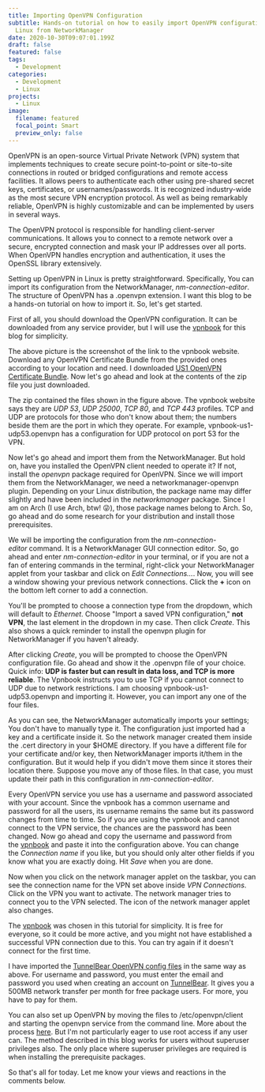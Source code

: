 ```yaml
---
title: Importing OpenVPN Configuration
subtitle: Hands-on tutorial on how to easily import OpenVPN configuration on
  Linux from NetworkManager
date: 2020-10-30T09:07:01.199Z
draft: false
featured: false
tags:
  - Development
categories:
  - Development
  - Linux
projects:
  - Linux
image:
  filename: featured
  focal_point: Smart
  preview_only: false
---
```

OpenVPN is an open-source Virtual Private Network (VPN) system that implements techniques to create secure point-to-point or site-to-site connections in routed or bridged configurations and remote access facilities. It allows peers to authenticate each other using pre-shared secret keys, certificates, or usernames/passwords. It is recognized industry-wide as the most secure VPN encryption protocol. As well as being remarkably reliable, OpenVPN is highly customizable and can be implemented by users in several ways.

The OpenVPN protocol is responsible for handling client-server communications. It allows you to connect to a remote network over a secure, encrypted connection and mask your IP addresses over all ports. When OpenVPN handles encryption and authentication, it uses the OpenSSL library extensively.

Setting up OpenVPN in Linux is pretty straightforward. Specifically, You can import its configuration from the NetworkManager, *nm-connection-editor*. The structure of OpenVPN has a .openvpn extension. I want this blog to be a hands-on tutorial on how to import it. So, let's get started.

First of all, you should download the OpenVPN configuration. It can be downloaded from any service provider, but I will use the [vpnbook](https://www.vpnbook.com/freevpn) for this blog for simplicity.

The above picture is the screenshot of the link to the vpnbook website. Download any OpenVPN Certificate Bundle from the provided ones according to your location and need. I downloaded [US1 OpenVPN Certificate Bundle](https://www.vpnbook.com/free-openvpn-account/VPNBook.com-OpenVPN-US1.zip). Now let's go ahead and look at the contents of the zip file you just downloaded.

The zip contained the files shown in the figure above. The vpnbook website says they are *UDP 53*, *UDP 25000*, *TCP 80*, and *TCP 443* profiles. TCP and UDP are protocols for those who don't know about them; the numbers beside them are the port in which they operate. For example, vpnbook-us1-udp53.openvpn has a configuration for UDP protocol on port 53 for the VPN.

Now let's go ahead and import them from the NetworkManager. But hold on, have you installed the OpenVPN client needed to operate it? If not, install the *openvpn* package required for OpenVPN. Since we will import them from the NetworkManager, we need a networkmanager-openvpn plugin. Depending on your Linux distribution, the package name may differ slightly and have been included in the *networkmanager* package. Since I am on Arch (I use Arch, btw! 😜), those package names belong to Arch. So, go ahead and do some research for your distribution and install those prerequisites.

We will be importing the configuration from the *nm-connection-editor* command. It is a NetworkManager GUI connection editor. So, go ahead and enter *nm-connection-editor* in your terminal, or if you are not a fan of entering commands in the terminal, right-click your NetworkManager applet from your taskbar and click on *Edit Connections…*. Now, you will see a window showing your previous network connections. Click the **+** icon on the bottom left corner to add a connection.

You'll be prompted to choose a connection type from the dropdown, which will default to *Ethernet*. Choose "Import a saved VPN configuration," **not VPN**, the last element in the dropdown in my case. Then click *Create*. This also shows a quick reminder to install the openvpn plugin for NetworkManager if you haven't already.

After clicking *Create*, you will be prompted to choose the OpenVPN configuration file. Go ahead and show it the .openvpn file of your choice. Quick info: **UDP is faster but can result in data loss, and TCP is more reliable**. The Vpnbook instructs you to use TCP if you cannot connect to UDP due to network restrictions. I am choosing vpnbook-us1-udp53.openvpn and importing it. However, you can import any one of the four files.

As you can see, the NetworkManager automatically imports your settings; You don't have to manually type it. The configuration just imported had a key and a certificate inside it. So the network manager created them inside the .cert directory in your $HOME directory. If you have a different file for your certificate and/or key, then NetworkManager imports it/them in the configuration. But it would help if you didn't move them since it stores their location there. Suppose you move any of those files. In that case, you must update their path in this configuration in *nm-connection-editor*.

Every OpenVPN service you use has a username and password associated with your account. Since the vpnbook has a common username and password for all the users, its username remains the same but its password changes from time to time. So if you are using the vpnbook and cannot connect to the VPN service, the chances are the password has been changed. Now go ahead and copy the username and password from the [vpnbook](https://www.vpnbook.com/freevpn) and paste it into the configuration above. You can change the *Connection name* if you like, but you should only alter other fields if you know what you are exactly doing. Hit *Save* when you are done.

Now when you click on the network manager applet on the taskbar, you can see the connection name for the VPN set above inside *VPN Connections*. Click on the VPN you want to activate. The network manager tries to connect you to the VPN selected. The icon of the network manager applet also changes.

The [vpnbook](https://www.vpnbook.com/freevpn) was chosen in this tutorial for simplicity. It is free for everyone, so it could be more active, and you might not have established a successful VPN connection due to this. You can try again if it doesn't connect for the first time.

I have imported the [TunnelBear OpenVPN config files](https://s3.amazonaws.com/tunnelbear/linux/openvpn.zip) in the same way as above. For username and password, you must enter the email and password you used when creating an account on [TunnelBear](https://www.tunnelbear.com/). It gives you a 500MB network transfer per month for free package users. For more, you have to pay for them.

You can also set up OpenVPN by moving the files to /etc/openvpn/client and starting the openvpn service from the command line. More about the process [here](https://wiki.archlinux.org/index.php/TunnelBear). But I'm not particularly eager to use root access if any user can. The method described in this blog works for users without superuser privileges also. The only place where superuser privileges are required is when installing the prerequisite packages.

So that's all for today. Let me know your views and reactions in the comments below.